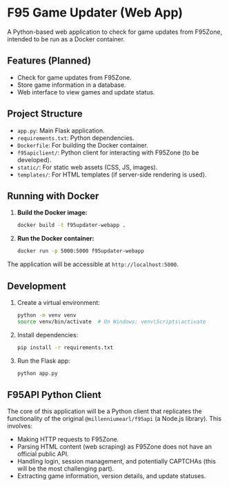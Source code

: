 # F95 Game Updater (Web App)

A Python-based web application to check for game updates from F95Zone, intended to be run as a Docker container.

## Features (Planned)

- Check for game updates from F95Zone.
- Store game information in a database.
- Web interface to view games and update status.

## Project Structure

- `app.py`: Main Flask application.
- `requirements.txt`: Python dependencies.
- `Dockerfile`: For building the Docker container.
- `f95apiclient/`: Python client for interacting with F95Zone (to be developed).
- `static/`: For static web assets (CSS, JS, images).
- `templates/`: For HTML templates (if server-side rendering is used).

## Running with Docker

1.  **Build the Docker image:**
    ```bash
    docker build -t f95updater-webapp .
    ```

2.  **Run the Docker container:**
    ```bash
    docker run -p 5000:5000 f95updater-webapp
    ```

The application will be accessible at `http://localhost:5000`.

## Development

1.  Create a virtual environment:
    ```bash
    python -m venv venv
    source venv/bin/activate  # On Windows: venv\Scripts\activate
    ```
2.  Install dependencies:
    ```bash
    pip install -r requirements.txt
    ```
3.  Run the Flask app:
    ```bash
    python app.py
    ```

## F95API Python Client

The core of this application will be a Python client that replicates the functionality of the original `@millenniumearl/f95api` (a Node.js library). This involves:

- Making HTTP requests to F95Zone.
- Parsing HTML content (web scraping) as F95Zone does not have an official public API.
- Handling login, session management, and potentially CAPTCHAs (this will be the most challenging part).
- Extracting game information, version details, and update statuses. 